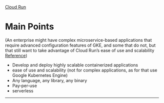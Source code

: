[Cloud Run](https://cloud.google.com/run)

# Main Points

(An enterprise might have complex microservice-based applications that require advanced configuration features of GKE, and some that do not, but that still want to take advantage of Cloud Run’s ease of use and scalability [Reference](https://cloud.google.com/blog/products/containers-kubernetes/when-to-use-google-kubernetes-engine-vs-cloud-run-for-containers))

-   Develop and deploy highly scalable containerized applications
-   ease of use and scalability (not for complex applications, as for that use Google Kubernetes Engine)
-   Any language, any library, any binary
-   Pay‐per‐use
-   serverless

---
